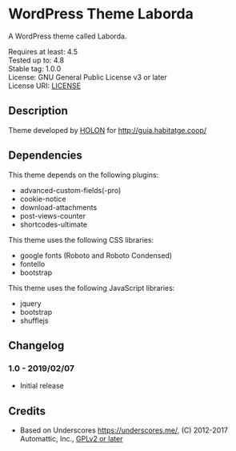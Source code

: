# WordPress Theme Laborda

A WordPress theme called Laborda.

Requires at least: 4.5<br>
Tested up to: 4.8<br>
Stable tag: 1.0.0<br>
License: GNU General Public License v3 or later<br>
License URI: [LICENSE](LICENSE)<br>

## Description

Theme developed by [HOLON](https://www.holon.cat/) for http://guia.habitatge.coop/

## Dependencies

This theme depends on the following plugins:
* advanced-custom-fields(-pro)
* cookie-notice
* download-attachments
* post-views-counter
* shortcodes-ultimate

This theme uses the following CSS libraries:
* google fonts (Roboto and Roboto Condensed)
* fontello
* bootstrap

This theme uses the following JavaScript libraries:
* jquery
* bootstrap
* shufflejs

## Changelog

### 1.0 - 2019/02/07
* Initial release

## Credits

* Based on Underscores https://underscores.me/, (C) 2012-2017 Automattic, Inc., [GPLv2 or later](https://www.gnu.org/licenses/gpl-2.0.html)
